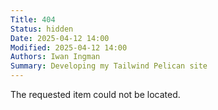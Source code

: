 ```yaml
---
Title: 404
Status: hidden
Date: 2025-04-12 14:00
Modified: 2025-04-12 14:00
Authors: Iwan Ingman
Summary: Developing my Tailwind Pelican site
---
```


The requested item could not be located.